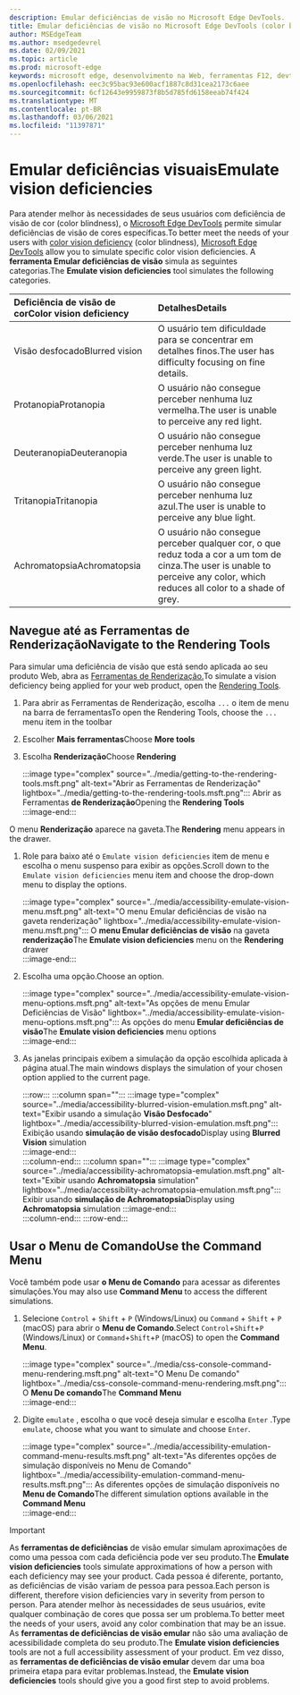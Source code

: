 ```yaml
---
description: Emular deficiências de visão no Microsoft Edge DevTools.
title: Emular deficiências de visão no Microsoft Edge DevTools (color blindness)
author: MSEdgeTeam
ms.author: msedgedevrel
ms.date: 02/09/2021
ms.topic: article
ms.prod: microsoft-edge
keywords: microsoft edge, desenvolvimento na Web, ferramentas F12, devtools
ms.openlocfilehash: eec3c95bac93e600acf1887c8d31cea2173c6aee
ms.sourcegitcommit: 6cf12643e9959873f8b5d785fd6158eeab74f424
ms.translationtype: MT
ms.contentlocale: pt-BR
ms.lasthandoff: 03/06/2021
ms.locfileid: "11397871"
---
```

# <a name="emulate-vision-deficiencies"></a><span data-ttu-id="5f680-104">Emular deficiências visuais</span><span class="sxs-lookup"><span data-stu-id="5f680-104">Emulate vision deficiencies</span></span>

<span data-ttu-id="5f680-105">Para atender melhor às necessidades [][ColorblindawarenessMain] de seus usuários com deficiência de visão de cor \(color blindness\), o [Microsoft Edge DevTools][DevtoolsIndex] permite simular deficiências de visão de cores específicas.</span><span class="sxs-lookup"><span data-stu-id="5f680-105">To better meet the needs of your users with [color vision deficiency][ColorblindawarenessMain] \(color blindness\), [Microsoft Edge DevTools][DevtoolsIndex] allow you to simulate specific color vision deficiencies.</span></span>  <span data-ttu-id="5f680-106">A **ferramenta Emular deficiências de visão** simula as seguintes categorias.</span><span class="sxs-lookup"><span data-stu-id="5f680-106">The **Emulate vision deficiencies** tool simulates the following categories.</span></span>  

| <span data-ttu-id="5f680-107">Deficiência de visão de cor</span><span class="sxs-lookup"><span data-stu-id="5f680-107">Color vision deficiency</span></span> | <span data-ttu-id="5f680-108">Detalhes</span><span class="sxs-lookup"><span data-stu-id="5f680-108">Details</span></span> |  
|:--- |:--- |  
| <span data-ttu-id="5f680-109">Visão desfocado</span><span class="sxs-lookup"><span data-stu-id="5f680-109">Blurred vision</span></span> | <span data-ttu-id="5f680-110">O usuário tem dificuldade para se concentrar em detalhes finos.</span><span class="sxs-lookup"><span data-stu-id="5f680-110">The user has difficulty focusing on fine details.</span></span> |  
| <span data-ttu-id="5f680-111">Protanopia</span><span class="sxs-lookup"><span data-stu-id="5f680-111">Protanopia</span></span> | <span data-ttu-id="5f680-112">O usuário não consegue perceber nenhuma luz vermelha.</span><span class="sxs-lookup"><span data-stu-id="5f680-112">The user is unable to perceive any red light.</span></span> |  
| <span data-ttu-id="5f680-113">Deuteranopia</span><span class="sxs-lookup"><span data-stu-id="5f680-113">Deuteranopia</span></span> | <span data-ttu-id="5f680-114">O usuário não consegue perceber nenhuma luz verde.</span><span class="sxs-lookup"><span data-stu-id="5f680-114">The user is unable to perceive any green light.</span></span> |  
| <span data-ttu-id="5f680-115">Tritanopia</span><span class="sxs-lookup"><span data-stu-id="5f680-115">Tritanopia</span></span> | <span data-ttu-id="5f680-116">O usuário não consegue perceber nenhuma luz azul.</span><span class="sxs-lookup"><span data-stu-id="5f680-116">The user is unable to perceive any blue light.</span></span> |  
| <span data-ttu-id="5f680-117">Achromatopsia</span><span class="sxs-lookup"><span data-stu-id="5f680-117">Achromatopsia</span></span> | <span data-ttu-id="5f680-118">O usuário não consegue perceber qualquer cor, o que reduz toda a cor a um tom de cinza.</span><span class="sxs-lookup"><span data-stu-id="5f680-118">The user is unable to perceive any color, which reduces all color to a shade of grey.</span></span> |  

## <a name="navigate-to-the-rendering-tools"></a><span data-ttu-id="5f680-119">Navegue até as Ferramentas de Renderização</span><span class="sxs-lookup"><span data-stu-id="5f680-119">Navigate to the Rendering Tools</span></span>  

<span data-ttu-id="5f680-120">Para simular uma deficiência de visão que está sendo aplicada ao seu produto Web, abra as [Ferramentas de Renderização.][DevtoolsRenderingToolsIndex]</span><span class="sxs-lookup"><span data-stu-id="5f680-120">To simulate a vision deficiency being applied for your web product, open the [Rendering Tools][DevtoolsRenderingToolsIndex].</span></span>  

1.  <span data-ttu-id="5f680-121">Para abrir as Ferramentas de Renderização, escolha `...` o item de menu na barra de ferramentas</span><span class="sxs-lookup"><span data-stu-id="5f680-121">To open the Rendering Tools, choose the `...` menu item in the toolbar</span></span>  
1.  <span data-ttu-id="5f680-122">Escolher **Mais ferramentas**</span><span class="sxs-lookup"><span data-stu-id="5f680-122">Choose **More tools**</span></span>  
1.  <span data-ttu-id="5f680-123">Escolha **Renderização**</span><span class="sxs-lookup"><span data-stu-id="5f680-123">Choose **Rendering**</span></span>  
    
    :::image type="complex" source="../media/getting-to-the-rendering-tools.msft.png" alt-text="Abrir as Ferramentas de Renderização" lightbox="../media/getting-to-the-rendering-tools.msft.png":::
       <span data-ttu-id="5f680-125">Abrir as Ferramentas **de Renderização**</span><span class="sxs-lookup"><span data-stu-id="5f680-125">Opening the **Rendering Tools**</span></span>  
    :::image-end:::  

<span data-ttu-id="5f680-126">O menu **Renderização** aparece na gaveta.</span><span class="sxs-lookup"><span data-stu-id="5f680-126">The **Rendering** menu appears in the drawer.</span></span>  

1.  <span data-ttu-id="5f680-127">Role para baixo até o `Emulate vision deficiencies` item de menu e escolha o menu suspenso para exibir as opções.</span><span class="sxs-lookup"><span data-stu-id="5f680-127">Scroll down to the `Emulate vision deficiencies` menu item and choose the drop-down menu to display the options.</span></span>  
    
    :::image type="complex" source="../media/accessibility-emulate-vision-menu.msft.png" alt-text="O menu Emular deficiências de visão na gaveta renderização" lightbox="../media/accessibility-emulate-vision-menu.msft.png":::
       <span data-ttu-id="5f680-129">O **menu Emular deficiências de visão** na gaveta **renderização**</span><span class="sxs-lookup"><span data-stu-id="5f680-129">The **Emulate vision deficiencies** menu on the **Rendering** drawer</span></span>  
    :::image-end:::  
    
1.  <span data-ttu-id="5f680-130">Escolha uma opção.</span><span class="sxs-lookup"><span data-stu-id="5f680-130">Choose an option.</span></span>  
    
    :::image type="complex" source="../media/accessibility-emulate-vision-menu-options.msft.png" alt-text="As opções de menu Emular Deficiências de Visão" lightbox="../media/accessibility-emulate-vision-menu-options.msft.png":::
       <span data-ttu-id="5f680-132">As opções do menu **Emular deficiências de visão**</span><span class="sxs-lookup"><span data-stu-id="5f680-132">The **Emulate vision deficiencies** menu options</span></span>  
    :::image-end:::  
    
1.  <span data-ttu-id="5f680-133">As janelas principais exibem a simulação da opção escolhida aplicada à página atual.</span><span class="sxs-lookup"><span data-stu-id="5f680-133">The main windows displays the simulation of your chosen option applied to the current page.</span></span>  
    
    :::row:::
       :::column span="":::
          :::image type="complex" source="../media/accessibility-blurred-vision-emulation.msft.png" alt-text="Exibir usando a simulação **Visão Desfocado**" lightbox="../media/accessibility-blurred-vision-emulation.msft.png":::
             <span data-ttu-id="5f680-135">Exibição usando **simulação de visão desfocado**</span><span class="sxs-lookup"><span data-stu-id="5f680-135">Display using **Blurred Vision** simulation</span></span>  
          :::image-end:::  
       :::column-end:::
       :::column span="":::
          :::image type="complex" source="../media/accessibility-achromatopsia-emulation.msft.png" alt-text="Exibir usando **Achromatopsia** simulation" lightbox="../media/accessibility-achromatopsia-emulation.msft.png":::
             <span data-ttu-id="5f680-137">Exibir usando **simulação de Achromatopsia**</span><span class="sxs-lookup"><span data-stu-id="5f680-137">Display using **Achromatopsia** simulation</span></span> :::image-end:::  
       :::column-end:::
    :::row-end:::
    
## <a name="use-the-command-menu"></a><span data-ttu-id="5f680-138">Usar o Menu de Comando</span><span class="sxs-lookup"><span data-stu-id="5f680-138">Use the Command Menu</span></span>  

<span data-ttu-id="5f680-139">Você também pode usar **o Menu de Comando** para acessar as diferentes simulações.</span><span class="sxs-lookup"><span data-stu-id="5f680-139">You may also use **Command Menu** to access the different simulations.</span></span>  

1.  <span data-ttu-id="5f680-140">Selecione `Control` + `Shift` + `P` \(Windows/Linux\) ou `Command` + `Shift` + `P` \(macOS\) para abrir o **Menu de Comando**.</span><span class="sxs-lookup"><span data-stu-id="5f680-140">Select `Control`+`Shift`+`P` \(Windows/Linux\) or `Command`+`Shift`+`P` \(macOS\) to open the **Command Menu**.</span></span>  
    
    :::image type="complex" source="../media/css-console-command-menu-rendering.msft.png" alt-text="O Menu De comando" lightbox="../media/css-console-command-menu-rendering.msft.png":::
       <span data-ttu-id="5f680-142">O **Menu De comando**</span><span class="sxs-lookup"><span data-stu-id="5f680-142">The **Command Menu**</span></span>  
    :::image-end:::  
    
1.  <span data-ttu-id="5f680-143">Digite `emulate` , escolha o que você deseja simular e escolha `Enter` .</span><span class="sxs-lookup"><span data-stu-id="5f680-143">Type `emulate`, choose what you want to simulate and choose `Enter`.</span></span>  
    
    :::image type="complex" source="../media/accessibility-emulation-command-menu-results.msft.png" alt-text="As diferentes opções de simulação disponíveis no Menu de Comando" lightbox="../media/accessibility-emulation-command-menu-results.msft.png":::
       <span data-ttu-id="5f680-145">As diferentes opções de simulação disponíveis no **Menu de Comando**</span><span class="sxs-lookup"><span data-stu-id="5f680-145">The different simulation options available in the **Command Menu**</span></span>  
    :::image-end:::  
    
> [!IMPORTANT]
> <span data-ttu-id="5f680-146">As **ferramentas de deficiências** de visão emular simulam aproximações de como uma pessoa com cada deficiência pode ver seu produto.</span><span class="sxs-lookup"><span data-stu-id="5f680-146">The **Emulate vision deficiencies** tools simulate approximations of how a person with each deficiency may see your product.</span></span>  <span data-ttu-id="5f680-147">Cada pessoa é diferente, portanto, as deficiências de visão variam de pessoa para pessoa.</span><span class="sxs-lookup"><span data-stu-id="5f680-147">Each person is different, therefore vision deficiencies vary in severity from person to person.</span></span>  <span data-ttu-id="5f680-148">Para atender melhor às necessidades de seus usuários, evite qualquer combinação de cores que possa ser um problema.</span><span class="sxs-lookup"><span data-stu-id="5f680-148">To better meet the needs of your users, avoid any color combination that may be an issue.</span></span>  <span data-ttu-id="5f680-149">As **ferramentas de deficiências de visão emular** não são uma avaliação de acessibilidade completa do seu produto.</span><span class="sxs-lookup"><span data-stu-id="5f680-149">The **Emulate vision deficiencies** tools are not a full accessibility assessment of your product.</span></span>  <span data-ttu-id="5f680-150">Em vez disso, as **ferramentas de deficiências de visão emular** devem dar uma boa primeira etapa para evitar problemas.</span><span class="sxs-lookup"><span data-stu-id="5f680-150">Instead, the **Emulate vision deficiencies** tools should  give you a good first step to avoid problems.</span></span>  

<!-- links -->  

[DevToolsIndex]: ../index.md "Ferramentas de desenvolvedor do Microsoft Edge (Chromium) | Microsoft Docs"  
[DevtoolsRenderingToolsIndex]: ../rendering-tools/index.md "Analisar o desempenho do tempo de execução | Microsoft Docs"  

[ColorblindawarenessMain]: http://www.colourblindawareness.org "A organização Color Blind Awareness"  

[AmfcbMain]: https://www.amfcb.org "A American Foundation for the Color Blind (AFCB)"  
